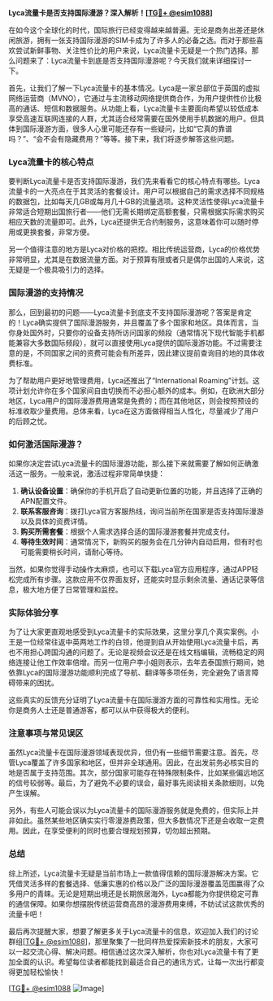 **Lyca流量卡是否支持国际漫游？深入解析！[[TG💪+ @esim1088](https://t.me/s/esim1088)]**

在如今这个全球化的时代，国际旅行已经变得越来越普遍。无论是商务出差还是休闲旅游，拥有一张支持国际漫游的SIM卡成为了许多人的必备之选。而对于那些喜欢尝试新鲜事物、关注性价比的用户来说，Lyca流量卡无疑是一个热门选择。那么问题来了：Lyca流量卡到底是否支持国际漫游呢？今天我们就来详细探讨一下。

首先，让我们了解一下Lyca流量卡的基本情况。Lyca是一家总部位于英国的虚拟网络运营商（MVNO），它通过与主流移动网络提供商合作，为用户提供性价比极高的通话、短信和数据服务。从功能上看，Lyca流量卡主要面向希望以较低成本享受高速互联网连接的人群，尤其适合经常需要在国外使用手机数据的用户。但具体到国际漫游方面，很多人心里可能还存有一些疑问，比如“它真的靠谱吗？”、“会不会有隐藏费用？”等等。接下来，我们将逐步解答这些问题。

### Lyca流量卡的核心特点

要判断Lyca流量卡是否支持国际漫游，我们先来看看它的核心特点有哪些。Lyca流量卡的一大亮点在于其灵活的套餐设计。用户可以根据自己的需求选择不同规格的数据包，比如每天几GB或每月几十GB的流量选项。这种灵活性使得Lyca流量卡非常适合短期出国旅行者——他们无需长期绑定高额套餐，只需根据实际需求购买相应天数的流量即可。此外，Lyca还提供无合约制服务，这意味着你可以随时停用或更换套餐，非常方便。

另一个值得注意的地方是Lyca对价格的把控。相比传统运营商，Lyca的价格优势非常明显，尤其是在数据流量方面。对于预算有限或者只是偶尔出国的人来说，这无疑是一个极具吸引力的选择。

### 国际漫游的支持情况

那么，回到最初的问题——Lyca流量卡到底支不支持国际漫游呢？答案是肯定的！Lyca确实提供了国际漫游服务，并且覆盖了多个国家和地区。具体而言，当你身处国外时，只要你的设备支持所访问国家的频段（通常情况下现代智能手机都能兼容大多数国际频段），就可以直接使用Lyca提供的国际漫游功能。不过需要注意的是，不同国家之间的资费可能会有所差异，因此建议提前查询目的地的具体收费标准。

为了帮助用户更好地管理费用，Lyca还推出了“International Roaming”计划。这项计划允许你在多个国家间自由切换而不必担心额外的成本。例如，在欧洲大部分地区，Lyca用户的国际漫游费用通常是免费的；而在其他地区，则会按照预设的标准收取少量费用。总体来看，Lyca在这方面做得相当人性化，尽量减少了用户的后顾之忧。

### 如何激活国际漫游？

如果你决定尝试Lyca流量卡的国际漫游功能，那么接下来就需要了解如何正确激活这一服务。一般来说，激活过程非常简单快捷：

1. **确认设备设置**：确保你的手机开启了自动更新位置的功能，并且选择了正确的APN配置文件。
2. **联系客服咨询**：拨打Lyca官方客服热线，询问当前所在国家是否支持国际漫游以及具体的资费详情。
3. **购买所需套餐**：根据个人需求选择合适的国际漫游套餐并完成支付。
4. **等待生效时间**：通常情况下，新购买的服务会在几分钟内自动启用，但有时也可能需要稍长时间，请耐心等待。

当然，如果你觉得手动操作太麻烦，也可以下载Lyca官方应用程序，通过APP轻松完成所有步骤。这款应用不仅界面友好，还能实时显示剩余流量、通话记录等信息，极大地方便了日常管理和监控。

### 实际体验分享

为了让大家更直观地感受到Lyca流量卡的实际效果，这里分享几个真实案例。小王是一位经常往返中英两地工作的白领，他提到自从开始使用Lyca流量卡后，再也不用担心跨国沟通的问题了。无论是视频会议还是在线文档编辑，流畅稳定的网络连接让他工作效率倍增。而另一位用户李小姐则表示，去年去泰国旅行期间，她依靠Lyca的国际漫游功能顺利完成了导航、翻译等多项任务，完全避免了语言障碍带来的困扰。

这些真实的反馈充分证明了Lyca流量卡在国际漫游方面的可靠性和实用性。无论你是商务人士还是普通游客，都可以从中获得极大的便利。

### 注意事项与常见误区

虽然Lyca流量卡在国际漫游领域表现优异，但仍有一些细节需要注意。首先，尽管Lyca覆盖了许多国家和地区，但并非全球通用。因此，在出发前务必核实目的地是否属于支持范围。其次，部分国家可能存在特殊限制条件，比如某些偏远地区的信号较弱等。最后，为了避免不必要的误会，最好事先阅读相关条款细则，以免产生误解。

另外，有些人可能会误以为Lyca流量卡的国际漫游服务就是免费的，但实际上并非如此。虽然某些地区确实实行零漫游费政策，但大多数情况下还是会收取一定费用。因此，在享受便利的同时也要合理规划预算，切勿超出预期。

### 总结

综上所述，Lyca流量卡无疑是当前市场上一款值得信赖的国际漫游解决方案。它凭借灵活多样的套餐选择、低廉实惠的价格以及广泛的国际漫游覆盖范围赢得了众多用户的青睐。无论是短期出境还是长期旅居海外，Lyca都能为你提供稳定可靠的通信保障。如果你想摆脱传统运营商高昂的漫游费用束缚，不妨试试这款优秀的流量卡吧！

最后再次提醒大家，想要了解更多关于Lyca流量卡的信息，欢迎加入我们的讨论群组[[TG💪+ @esim1088](https://t.me/s/esim1088)]，那里聚集了一批同样热爱探索新技术的朋友，大家可以一起交流心得、解决问题。相信通过这次深入解析，你也对Lyca流量卡有了更加全面的认识。希望每位读者都能找到最适合自己的通讯方式，让每一次出行都变得更加轻松愉快！

[[TG💪+ @esim1088](https://t.me/s/esim1088) ![Image](https://i.postimg.cc/4NQfJmqS/Snipaste-2025-05-13-00-14-12.png)]